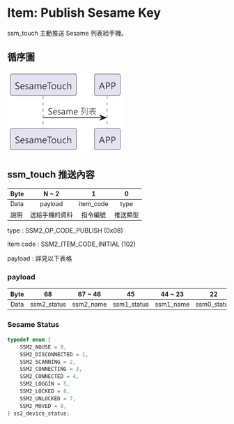 # Item: Publish Sesame Key

ssm_touch 主動推送 Sesame 列表給手機。

## 循序圖
<p align="left" >
  <img src="../src/pub_ssm_key/pub_ssm_key.png" alt="" title="">
</p>

## ssm_touch 推送內容
| Byte | N ~ 2   | 1         | 0    |
|-------|:------:|:---------:|:----:|
| Data  | payload | item_code | type |
| 說明    | 送給手機的資料 | 指令編號      | 推送類型 |

type : SSM2_OP_CODE_PUBLISH (0x08)

item code : SSM2_ITEM_CODE_INITIAL (102)

payload : 詳見以下表格

### payload
| Byte | 68          | 67 ~ 46   | 45          | 44 ~ 23   | 22          | 21 ~ 0    |
|:----:|:-----------:|:---------:|:-----------:|:---------:|:-----------:|:---------:|
| Data | ssm2_status | ssm2_name | ssm1_status | ssm1_name | ssm0_status | ssm0_name |


### Sesame Status

```c
typedef enum {
    SSM2_NOUSE = 0,
    SSM2_DISCONNECTED = 1,
    SSM2_SCANNING = 2,
    SSM2_CONNECTING = 3,
    SSM2_CONNECTED = 4,
    SSM2_LOGGIN = 5,
    SSM2_LOCKED = 6,
    SSM2_UNLOCKED = 7,
    SSM2_MOVED = 8,
} ss2_device_status;
```